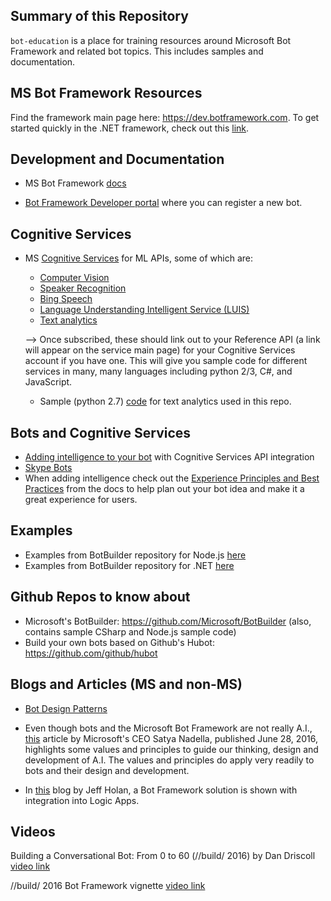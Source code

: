 ## Summary of this Repository

`bot-education` is a place for training resources around Microsoft Bot Framework and related bot topics.  This includes samples and documentation.

## MS Bot Framework Resources

Find the framework main page here: https://dev.botframework.com.
To get started quickly in the .NET framework, check out this [link](http://docs.botframework.com/connector/getstarted/#getting-started-in-net).

## Development and Documentation

* MS Bot Framework [docs](http://docs.botframework.com/)

* [Bot Framework Developer portal](https://dev.botframework.com/bots/new) where you can register a new bot.

## Cognitive Services

* MS [Cognitive Services](https://www.microsoft.com/cognitive-services) for ML APIs, some of which are:
  * [Computer Vision](https://www.microsoft.com/cognitive-services/en-us/computer-vision-api)
  * [Speaker Recognition](https://www.microsoft.com/cognitive-services/en-us/speaker-recognition-api)
  * [Bing Speech](https://www.microsoft.com/cognitive-services/en-us/speech-api)
  * [Language Understanding Intelligent Service (LUIS)](https://www.microsoft.com/cognitive-services/en-us/language-understanding-intelligent-service-luis)
  * [Text analytics](https://www.microsoft.com/cognitive-services/en-us/text-analytics-api) 
  
  --> Once subscribed, these should link out to your Reference API (a link will appear on the service main page) for your Cognitive Services account if you have one.  This will give you sample code for different services in many, many languages including python 2/3, C#, and JavaScript.
  
  * Sample (python 2.7) [code](https://text-analytics-demo.azurewebsites.net/Home/SampleCode) for text analytics used in this repo. 
  
## Bots and Cognitive Services

* [Adding intelligence to your bot](http://docs.botframework.com/en-us/bot-intelligence/getting-started) with Cognitive Services API integration
* [Skype Bots](https://developer.microsoft.com/en-us/skype/bots)
* When adding intelligence check out the [Experience Principles and Best Practices](https://docs.botframework.com/en-us/directory/best-practices/) from the docs to help plan out your bot idea and make it a great experience for users.

## Examples

* Examples from BotBuilder repository for Node.js [here](https://github.com/Microsoft/BotBuilder/tree/master/Node/examples)
* Examples from BotBuilder repository for .NET [here](https://github.com/Microsoft/BotBuilder/tree/master/CSharp/Samples)

## Github Repos to know about

* Microsoft's BotBuilder: https://github.com/Microsoft/BotBuilder (also, contains sample CSharp and Node.js sample code)
* Build your own bots based on Github's Hubot: https://github.com/github/hubot

## Blogs and Articles (MS and non-MS)

* [Bot Design Patterns](http://willschenk.com/bot-design-patterns/?imm_mid=0e50a2&cmp=em-data-na-na-newsltr_20160622)

* Even though bots and the Microsoft Bot Framework are not really A.I., [this](http://www.slate.com/articles/technology/future_tense/2016/06/microsoft_ceo_satya_nadella_humans_and_a_i_can_work_together_to_solve_society.html) article by Microsoft's CEO Satya Nadella, published June 28, 2016, highlights some values and principles to guide our thinking, design and development of A.I.  The values and principles do apply very readily to bots and their design and development.

* In [this](https://azure.microsoft.com/en-us/blog/bot-framework-made-better-with-azure/) blog by Jeff Holan, a Bot Framework solution is shown with integration into Logic Apps.

## Videos

Building a Conversational Bot: From 0 to 60 (//build/ 2016) by Dan Driscoll [video link](https://channel9.msdn.com/Events/Build/2016/B821)

//build/ 2016 Bot Framework vignette [video link](https://www.youtube.com/watch?v=7wNg18NYT6s)



